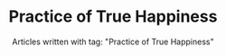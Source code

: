 ---
layout: blog_by_tag
title: Practice of True Happiness
subtitle: 'Articles written with tag: "Practice of True Happiness"'
tag: practice-of-true-happiness
permalink: /tags/pratice-of-true-happiness/
---